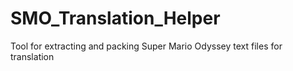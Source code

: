 # SMO_Translation_Helper
Tool for extracting and packing Super Mario Odyssey text files for translation
